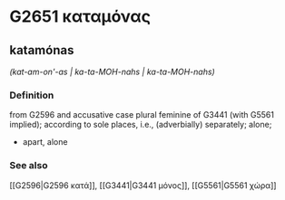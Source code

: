 # G2651 καταμόνας

## katamónas

_(kat-am-on'-as | ka-ta-MOH-nahs | ka-ta-MOH-nahs)_

### Definition

from G2596 and accusative case plural feminine of G3441 (with G5561 implied); according to sole places, i.e., (adverbially) separately; alone; 

- apart, alone

### See also

[[G2596|G2596 κατά]], [[G3441|G3441 μόνος]], [[G5561|G5561 χώρα]]
